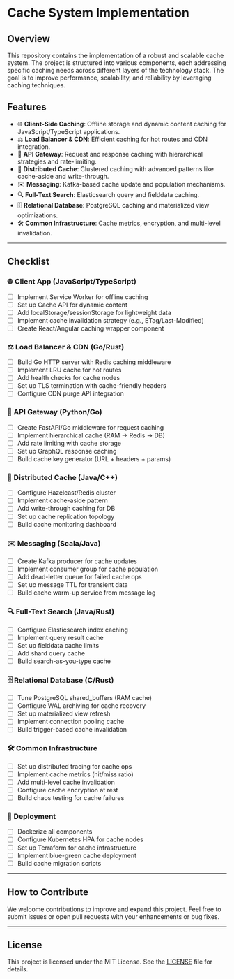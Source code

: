 # Cache System Implementation

## Overview
This repository contains the implementation of a robust and scalable cache system. The project is structured into various components, each addressing specific caching needs across different layers of the technology stack. The goal is to improve performance, scalability, and reliability by leveraging caching techniques.

## Features
- 🌐 **Client-Side Caching**: Offline storage and dynamic content caching for JavaScript/TypeScript applications.
- ⚖️ **Load Balancer & CDN**: Efficient caching for hot routes and CDN integration.
- 🚪 **API Gateway**: Request and response caching with hierarchical strategies and rate-limiting.
- 🧠 **Distributed Cache**: Clustered caching with advanced patterns like cache-aside and write-through.
- ✉️ **Messaging**: Kafka-based cache update and population mechanisms.
- 🔍 **Full-Text Search**: Elasticsearch query and fielddata caching.
- 🗄️ **Relational Database**: PostgreSQL caching and materialized view optimizations.
- 🛠️ **Common Infrastructure**: Cache metrics, encryption, and multi-level invalidation.

---

## Checklist

### 🌐 Client App (JavaScript/TypeScript)
- [ ] Implement Service Worker for offline caching
- [ ] Set up Cache API for dynamic content
- [ ] Add localStorage/sessionStorage for lightweight data
- [ ] Implement cache invalidation strategy (e.g., ETag/Last-Modified)
- [ ] Create React/Angular caching wrapper component

### ⚖️ Load Balancer & CDN (Go/Rust)
- [ ] Build Go HTTP server with Redis caching middleware
- [ ] Implement LRU cache for hot routes
- [ ] Add health checks for cache nodes
- [ ] Set up TLS termination with cache-friendly headers
- [ ] Configure CDN purge API integration

### 🚪 API Gateway (Python/Go)
- [ ] Create FastAPI/Go middleware for request caching
- [ ] Implement hierarchical cache (RAM → Redis → DB)
- [ ] Add rate limiting with cache storage
- [ ] Set up GraphQL response caching
- [ ] Build cache key generator (URL + headers + params)

### 🧠 Distributed Cache (Java/C++)
- [ ] Configure Hazelcast/Redis cluster
- [ ] Implement cache-aside pattern
- [ ] Add write-through caching for DB
- [ ] Set up cache replication topology
- [ ] Build cache monitoring dashboard

### ✉️ Messaging (Scala/Java)
- [ ] Create Kafka producer for cache updates
- [ ] Implement consumer group for cache population
- [ ] Add dead-letter queue for failed cache ops
- [ ] Set up message TTL for transient data
- [ ] Build cache warm-up service from message log

### 🔍 Full-Text Search (Java/Rust)
- [ ] Configure Elasticsearch index caching
- [ ] Implement query result cache
- [ ] Set up fielddata cache limits
- [ ] Add shard query cache
- [ ] Build search-as-you-type cache

### 🗄️ Relational Database (C/Rust)
- [ ] Tune PostgreSQL shared_buffers (RAM cache)
- [ ] Configure WAL archiving for cache recovery
- [ ] Set up materialized view refresh
- [ ] Implement connection pooling cache
- [ ] Build trigger-based cache invalidation

### 🛠️ Common Infrastructure
- [ ] Set up distributed tracing for cache ops
- [ ] Implement cache metrics (hit/miss ratio)
- [ ] Add multi-level cache invalidation
- [ ] Configure cache encryption at rest
- [ ] Build chaos testing for cache failures

### 🚀 Deployment
- [ ] Dockerize all components
- [ ] Configure Kubernetes HPA for cache nodes
- [ ] Set up Terraform for cache infrastructure
- [ ] Implement blue-green cache deployment
- [ ] Build cache migration scripts

---

## How to Contribute
We welcome contributions to improve and expand this project. Feel free to submit issues or open pull requests with your enhancements or bug fixes.

---

## License
This project is licensed under the MIT License. See the [LICENSE](LICENSE) file for details.